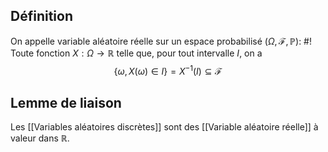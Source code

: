 ## Définition
On appelle variable aléatoire réelle sur un espace probabilisé $(\Omega, \mathcal F, \mathbb P)$: #!
Toute fonction $X: \Omega \to \mathbb R$ telle que, pour tout intervalle $I$, on a $$\{\omega, X(\omega) \in I\} = X^{-1}(I) \subseteq \mathcal F$$  
<!--ID: 1713353114557-->


## Lemme de liaison
Les [[Variables aléatoires discrètes]] sont des [[Variable aléatoire réelle]] à valeur dans $\mathbb R$.
